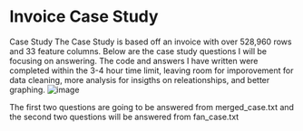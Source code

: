 # Invoice Case Study
Case Study 
The Case Study is based off an invoice with over 528,960 rows and 33 feature columns. Below are the case study questions I will be focusing on answering. The code and answers I have written were completed within the 3-4 hour time limit, leaving room for imporovement for data cleaning, more analysis for insigths on releationships, and better graphing.
![image](https://github.com/yp011235/InvoiceCaseStudy/assets/88117317/7cc61128-1dfe-49ce-9f9f-1ced3fc3393e)

The first two questions are going to be answered from merged_case.txt and the second two questions will be answered from fan_case.txt 
